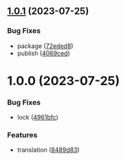 ## [1.0.1](https://github.com/artx-team/tlsproxy-i18n/compare/v1.0.0...v1.0.1) (2023-07-25)


### Bug Fixes

* package ([72eded8](https://github.com/artx-team/tlsproxy-i18n/commit/72eded801c15f8e3c59bb54eafb3bb69335f13dd))
* publish ([4069ced](https://github.com/artx-team/tlsproxy-i18n/commit/4069cedfc96c119d6ce828d6f8e4a7b4134f6395))

# 1.0.0 (2023-07-25)


### Bug Fixes

* lock ([4961bfc](https://github.com/artx-team/tlsproxy-i18n/commit/4961bfc7e66fb0dace594b5aa17e21dd4327fc0e))


### Features

* translation ([8489d83](https://github.com/artx-team/tlsproxy-i18n/commit/8489d837166a6f27c590b4c27e661da96b79cb3e))
